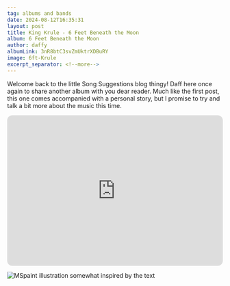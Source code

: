 ```yaml
---
tag: albums and bands
date: 2024-08-12T16:35:31
layout: post
title: King Krule - 6 Feet Beneath the Moon
album: 6 Feet Beneath the Moon
author: daffy
albumLink: 3nR8btC3svZmUktrXDBuRY
image: 6ft-Krule
excerpt_separator: <!--more-->
---
```


Welcome back to the little Song Suggestions blog thingy! Daff here once again to share another album with you dear reader. Much like the first post, this one comes accompanied with a personal story, but I promise to try and talk a bit more about the music this time.

<!--more-->

<iframe style="border-radius:12px" src="https://open.spotify.com/embed/album/{{page.albumLink}}?utm_source=generator&theme=0" width="100%" height="352" frameBorder="0" allowfullscreen="" allow="autoplay; clipboard-write; encrypted-media; fullscreen; picture-in-picture" loading="lazy"></iframe>

<img
      class="markdown-image"
      src="{{site.baseurl}}/assets/images/{{page.image}}.webp"
      alt="MSpaint illustration somewhat inspired by the text"
    />
